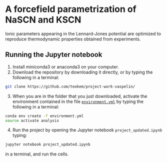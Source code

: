 # A forcefield parametrization of NaSCN and KSCN 

Ionic parameters appearing in the Lennard-Jones potential are optimized to reproduce thermodynamic properties obtained from experiments.

## Running the Jupyter notebook

1. Install miniconda3 or anaconda3 on your computer.
2. Download the repository by downloading it directly, or by typing the following in a terminal:
```bash 
git clone https://github.com/teokem/project-work-vaspelin/
```
3. When you are in the folder that you just downloaded, activate the environment contained in the file [`environment.yml`](/environment.yml) by typing the following in a terminal:
```bash 
conda env create -f environment.yml
source activate analysis
```
4. Run the project by opening the Jupyter notebook `project_updated.ipynb` typing:
```bash
jupyter notebook project_updated.ipynb 
```
in a terminal, and run the cells. 

